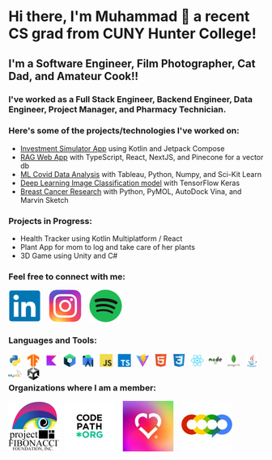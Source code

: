 # Hi there, I'm Muhammad 👋 a recent CS grad from CUNY Hunter College!

## I'm a Software Engineer, Film Photographer, Cat Dad, and Amateur Cook!!
### I've worked as a Full Stack Engineer, Backend Engineer, Data Engineer, Project Manager, and Pharmacy Technician. 

### Here's some of the projects/technologies I've worked on:
  * [Investment Simulator App](https://github.com/tanveerm176/FICS-Compose) using Kotlin and Jetpack Compose
  * [RAG Web App](https://github.com/Tangeyo/SyntaxSorcerer) with TypeScript, React, NextJS, and Pinecone for a vector db
  * [ML Covid Data Analysis](https://github.com/tanveerm176/Covid-Subway-Analysis) with Tableau, Python, Numpy, and Sci-Kit Learn
  * [Deep Learning Image Classification model](https://github.com/tanveerm176/CNN_ImageClassification) with TensorFlow Keras
  * [Breast Cancer Research](https://github.com/tanveerm176/CancerResearch) with Python, PyMOL, AutoDock Vina, and Marvin Sketch

### Projects in Progress:
  * Health Tracker using Kotlin Multiplatform / React
  * Plant App for mom to log and take care of her plants 
  * 3D Game using Unity and C#

### Feel free to connect with me:
[![linkedin](./Icons/linkedin-original.svg)](https://www.linkedin.com/in/tanveerm176/)
&nbsp;&nbsp;
[![instagram](./Icons/instagram.svg)](https://www.instagram.com/mo.veer2319/)
&nbsp;&nbsp;
[![spotify](./Icons/spotify.svg)](https://open.spotify.com/user/31wzxhnttzh3jagylxsvaxdheyhi)

### Languages and Tools:
<img align="left" alt="Python" width="26px" src="./Icons/python-original.svg" style="padding-right:10px;" />
<img align="left" alt="TensorFlow" width="26px" src="./Icons/tensorflow-original.svg" style="padding-right:10px;" />
<img align="left" alt="Kotlin" width="26px" src="./Icons/kotlin-original.svg" style="padding-right:10px;" />
<img align="left" alt="Jetpack Compose" width="26px" src="./Icons/jetpackcompose-original.svg" style="padding-right:10px;" />
<img align="left" alt="Android-Studio" width="26px" src="./Icons/androidstudio-original.svg" style="padding-right:10px;" />
<img align="left" alt="JavaScript" width="26px" src="./Icons/javascript-original.svg" style="padding-right:10px;" />
<img align="left" alt="TypeScript" width="26px" src="./Icons/typescript-original.svg" style="padding-right:10px;" />
<img align="left" alt="ViteJS" width="26px" src="./Icons/vitejs-original.svg" style="padding-right:10px;" />
<img align="left" alt="HTML5" width="26px" src="./Icons/html5-original.svg" style="padding-right:10px;" />
<img align="left" alt="CSS3" width="26px" src="./Icons/css3-original.svg" style="padding-right:10px;" />
<img align="left" alt="React" width="26px" src="./Icons/react-original.svg" style="padding-right:10px;" />
<img align="left" alt="Node.js" width="26px" src="./Icons/nodejs-original-wordmark.svg" style="padding-right:10px;" />
<img align="left" alt="MongoDB" width="26px" src="./Icons/mongodb-original-wordmark.svg" style="padding-right:10px;" />
<img align="left" alt="Java" width="26px" src="./Icons/java-original.svg" style="padding-right:10px;" />
<img align="left" alt="MySQL" width="26px" src="./Icons/mysql-original-wordmark.svg" style="padding-right:10px;" />
<img align="left" alt="Unity" width="26px" src="./Icons/unity-original.svg" style="padding-right:10px;" />

<br />
<br />

### Organizations where I am a member:
[![CodePath](./Icons/codepath_org_logo.jpg)](https://www.linkedin.com/school/codepath-org/)
&nbsp;&nbsp;
[![CodeDay](./Icons/codeday_org_logo.jpg)](https://www.linkedin.com/company/codeday-org/)
&nbsp;&nbsp;
[![COOP](./Icons/1630568244683.jpg)](https://www.linkedin.com/school/coopfellows/)
&nbsp;
<img align="left" alt="Python" width="100px" src="./Icons/project_fibonacci_logo.jpg" style="padding-right:10px;" />


